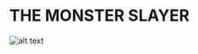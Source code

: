 # THE MONSTER SLAYER

![alt text](https://github.com/Mikoo/VuesJS-Projects/blob/master/image.jpg?raw=true)
